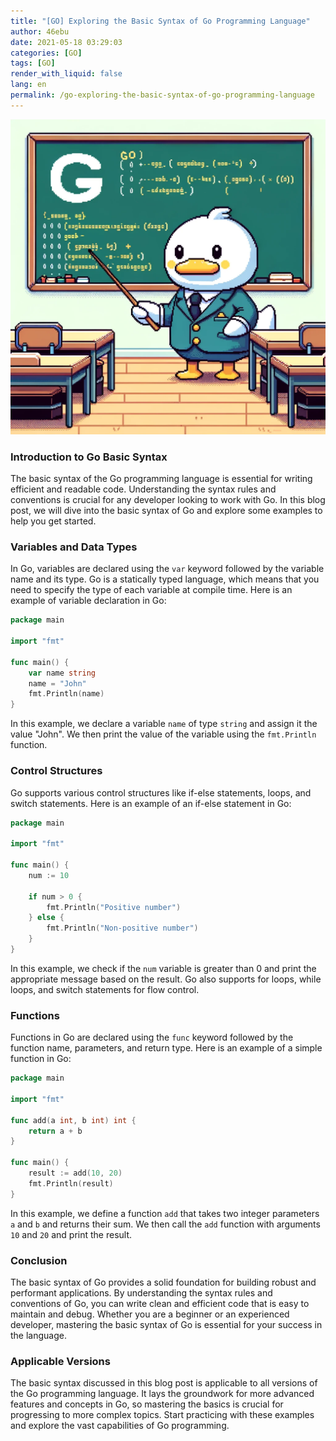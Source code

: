 ```yaml
---
title: "[GO] Exploring the Basic Syntax of Go Programming Language"
author: 46ebu
date: 2021-05-18 03:29:03 
categories: [GO]
tags: [GO]
render_with_liquid: false
lang: en
permalink: /go-exploring-the-basic-syntax-of-go-programming-language
---
```


![Intro](/assets/img/post/go.png)
### Introduction to Go Basic Syntax
The basic syntax of the Go programming language is essential for writing efficient and readable code. Understanding the syntax rules and conventions is crucial for any developer looking to work with Go. In this blog post, we will dive into the basic syntax of Go and explore some examples to help you get started.

### Variables and Data Types
In Go, variables are declared using the `var` keyword followed by the variable name and its type. Go is a statically typed language, which means that you need to specify the type of each variable at compile time. Here is an example of variable declaration in Go:

```go
package main

import "fmt"

func main() {
    var name string
    name = "John"
    fmt.Println(name)
}
```

In this example, we declare a variable `name` of type `string` and assign it the value "John". We then print the value of the variable using the `fmt.Println` function.

### Control Structures
Go supports various control structures like if-else statements, loops, and switch statements. Here is an example of an if-else statement in Go:

```go
package main

import "fmt"

func main() {
    num := 10

    if num > 0 {
        fmt.Println("Positive number")
    } else {
        fmt.Println("Non-positive number")
    }
}
```

In this example, we check if the `num` variable is greater than 0 and print the appropriate message based on the result. Go also supports for loops, while loops, and switch statements for flow control.

### Functions
Functions in Go are declared using the `func` keyword followed by the function name, parameters, and return type. Here is an example of a simple function in Go:

```go
package main

import "fmt"

func add(a int, b int) int {
    return a + b
}

func main() {
    result := add(10, 20)
    fmt.Println(result)
}
```

In this example, we define a function `add` that takes two integer parameters `a` and `b` and returns their sum. We then call the `add` function with arguments `10` and `20` and print the result.

### Conclusion
The basic syntax of Go provides a solid foundation for building robust and performant applications. By understanding the syntax rules and conventions of Go, you can write clean and efficient code that is easy to maintain and debug. Whether you are a beginner or an experienced developer, mastering the basic syntax of Go is essential for your success in the language.

### Applicable Versions
The basic syntax discussed in this blog post is applicable to all versions of the Go programming language. It lays the groundwork for more advanced features and concepts in Go, so mastering the basics is crucial for progressing to more complex topics. Start practicing with these examples and explore the vast capabilities of Go programming.